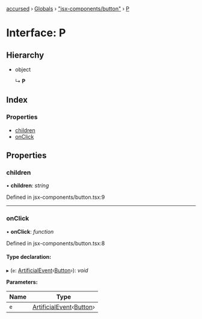 [accursed](../README.md) › [Globals](../globals.md) › ["jsx-components/button"](../modules/_jsx_components_button_.md) › [P](_jsx_components_button_.p.md)

# Interface: P

## Hierarchy

* object

  ↳ **P**

## Index

### Properties

* [children](_jsx_components_button_.p.md#children)
* [onClick](_jsx_components_button_.p.md#onclick)

## Properties

###  children

• **children**: *string*

Defined in jsx-components/button.tsx:9

___

###  onClick

• **onClick**: *function*

Defined in jsx-components/button.tsx:8

#### Type declaration:

▸ (`e`: [ArtificialEvent](_jsx_types_.artificialevent.md)‹[Button](../classes/_declarations_blessed_d_.widget.button.md)›): *void*

**Parameters:**

Name | Type |
------ | ------ |
`e` | [ArtificialEvent](_jsx_types_.artificialevent.md)‹[Button](../classes/_declarations_blessed_d_.widget.button.md)› |
